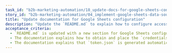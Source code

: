 ```yaml
---
task_id: "b2b-marketing-automation/18_update-docs-for-google-sheets-config"
story_id: "b2b-marketing-automation/04_implement-google-sheets-data-source"
title: "Update documentation for Google Sheets configuration"
description: "Update the `README.md` to explain how to configure access to Google Sheets, including how to create a `credentials.json` file and a `token.json` file."
acceptance_criteria:
  - `README.md` is updated with a new section for Google Sheets configuration.
  - The documentation explains how to obtain and place the `credentials.json` file.
  - The documentation explains that `token.json` is generated automatically.
---
```

